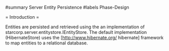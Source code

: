 #summary Server Entity Persistence
#labels Phase-Design

= Introduction =

Entities are persisted and retrieved using the an implementation of starcorp.server.entitystore.IEntityStore.  The default implementation (HibernateStore) uses the [http://www.hibernate.org/ hibernate] framework to map entities to a relational database.  
